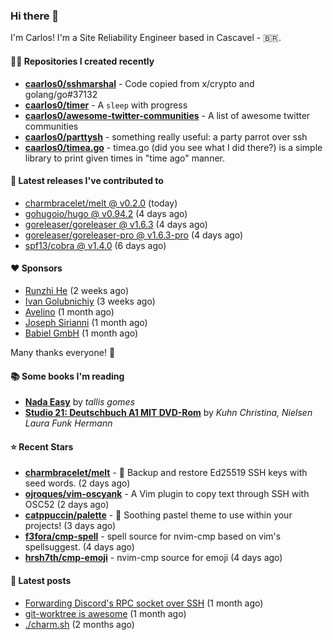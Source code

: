 ### Hi there 👋

I'm Carlos! I'm a Site Reliability Engineer based in Cascavel - 🇧🇷.

#### 👨‍💻 Repositories I created recently
- **[caarlos0/sshmarshal](https://github.com/caarlos0/sshmarshal)** - Code copied from x/crypto and golang/go#37132
- **[caarlos0/timer](https://github.com/caarlos0/timer)** - A `sleep` with progress
- **[caarlos0/awesome-twitter-communities](https://github.com/caarlos0/awesome-twitter-communities)** - A list of awesome twitter communities
- **[caarlos0/parttysh](https://github.com/caarlos0/parttysh)** - something really useful: a party parrot over ssh
- **[caarlos0/timea.go](https://github.com/caarlos0/timea.go)** - timea.go (did you see what I did there?) is a simple library to print given times in &#34;time ago&#34; manner.

#### 🚀 Latest releases I've contributed to


- [charmbracelet/melt @ v0.2.0](https://github.com/charmbracelet/melt/releases/tag/v0.2.0) (today)
- [gohugoio/hugo @ v0.94.2](https://github.com/gohugoio/hugo/releases/tag/v0.94.2) (4 days ago)
- [goreleaser/goreleaser @ v1.6.3](https://github.com/goreleaser/goreleaser/releases/tag/v1.6.3) (4 days ago)
- [goreleaser/goreleaser-pro @ v1.6.3-pro](https://github.com/goreleaser/goreleaser-pro/releases/tag/v1.6.3-pro) (4 days ago)
- [spf13/cobra @ v1.4.0](https://github.com/spf13/cobra/releases/tag/v1.4.0) (6 days ago)

#### ❤️ Sponsors
- [Runzhi He](https://github.com/12f23eddde) (2 weeks ago)
- [Ivan Golubnichiy](https://github.com/h1kkan) (3 weeks ago)
- [Avelino](https://github.com/avelino) (1 month ago)
- [Joseph Sirianni](https://github.com/jsirianni) (1 month ago)
- [Babiel GmbH](https://github.com/babiel) (1 month ago)

Many thanks everyone! 🙏

#### 📚 Some books I'm reading
- **[Nada Easy](https://www.goodreads.com/book/show/36041615-nada-easy)** by _tallis gomes_
- **[Studio 21: Deutschbuch A1 MIT DVD-Rom](https://www.goodreads.com/book/show/25495148-studio-21)** by _Kuhn Christina, Nielsen Laura Funk Hermann_

#### ⭐ Recent Stars


- **[charmbracelet/melt](https://github.com/charmbracelet/melt)** - 🧊 Backup and restore Ed25519 SSH keys with seed words. (2 days ago)
- **[ojroques/vim-oscyank](https://github.com/ojroques/vim-oscyank)** - A Vim plugin to copy text through SSH with OSC52 (2 days ago)
- **[catppuccin/palette](https://github.com/catppuccin/palette)** - 🎨 Soothing pastel theme to use within your projects! (3 days ago)
- **[f3fora/cmp-spell](https://github.com/f3fora/cmp-spell)** - spell source for nvim-cmp based on vim&#39;s spellsuggest. (4 days ago)
- **[hrsh7th/cmp-emoji](https://github.com/hrsh7th/cmp-emoji)** - nvim-cmp source for emoji (4 days ago)

#### 📄 Latest posts
- [Forwarding Discord&#39;s RPC socket over SSH](https://carlosbecker.com/posts/discord-rpc-ssh/) (1 month ago)
- [git-worktree is awesome](https://carlosbecker.com/posts/git-worktrees/) (1 month ago)
- [./charm.sh](https://carlosbecker.com/posts/charm/) (2 months ago)
